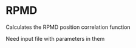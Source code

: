 # RPMD

Calculates the RPMD position correlation function 

Need input file with parameters in them
